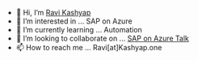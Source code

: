 - 👋 Hi, I’m [Ravi Kashyap](https://github.kashyap.one)
- 👀 I’m interested in ... SAP on Azure
- 🌱 I’m currently learning ... Automation
- 💞️ I’m looking to collaborate on ... [SAP on Azure Talk](https://saponazuretalk.com)
- 📫 How to reach me ... Ravi[at]Kashyap.one

<!---
Ravi-Kashyap/Ravi-Kashyap is a ✨ special ✨ repository because its `README.md` (this file) appears on your GitHub profile.
You can click the Preview link to take a look at your changes.
--->
